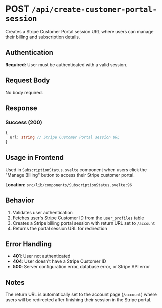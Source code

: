 # POST `/api/create-customer-portal-session`

Creates a Stripe Customer Portal session URL where users can manage their billing and subscription details.

## Authentication

**Required:** User must be authenticated with a valid session.

## Request Body

No body required.

## Response

### Success (200)
```typescript
{
  url: string // Stripe Customer Portal session URL
}
```

## Usage in Frontend

Used in `SubscriptionStatus.svelte` component when users click the "Manage Billing" button to access their Stripe customer portal.

**Location:** `src/lib/components/SubscriptionStatus.svelte:96`

## Behavior

1. Validates user authentication
2. Fetches user's Stripe Customer ID from the `user_profiles` table
3. Creates a Stripe billing portal session with return URL set to `/account`
4. Returns the portal session URL for redirection

## Error Handling

- **401**: User not authenticated
- **404**: User doesn't have a Stripe Customer ID
- **500**: Server configuration error, database error, or Stripe API error

## Notes

The return URL is automatically set to the account page (`/account`) where users will be redirected after finishing their session in the Stripe portal. 
